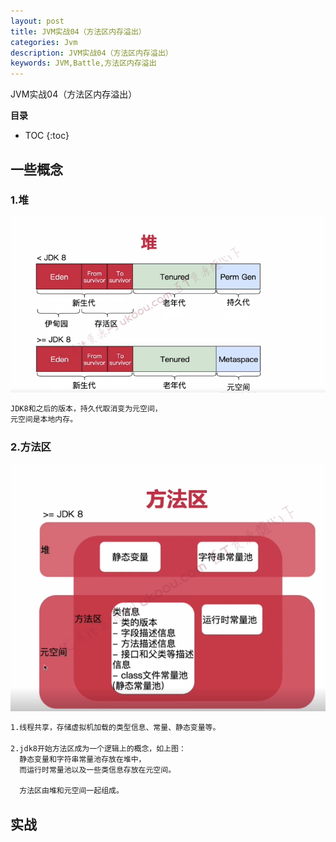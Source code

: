 ```yaml
---
layout: post
title: JVM实战04（方法区内存溢出）
categories: Jvm
description: JVM实战04（方法区内存溢出）
keywords: JVM,Battle,方法区内存溢出
---
```


JVM实战04（方法区内存溢出）

**目录**

* TOC
{:toc}

## 一些概念

### 1.堆

![](/images/posts/jvm/battle/10.png)

```sh
JDK8和之后的版本，持久代取消变为元空间，
元空间是本地内存。
```

### 2.方法区

![](/images/posts/jvm/battle/11.png)

```sh
1.线程共享，存储虚拟机加载的类型信息、常量、静态变量等。

2.jdk8开始方法区成为一个逻辑上的概念，如上图：
  静态变量和字符串常量池存放在堆中，
  而运行时常量池以及一些类信息存放在元空间。

  方法区由堆和元空间一起组成。
```

## 实战

